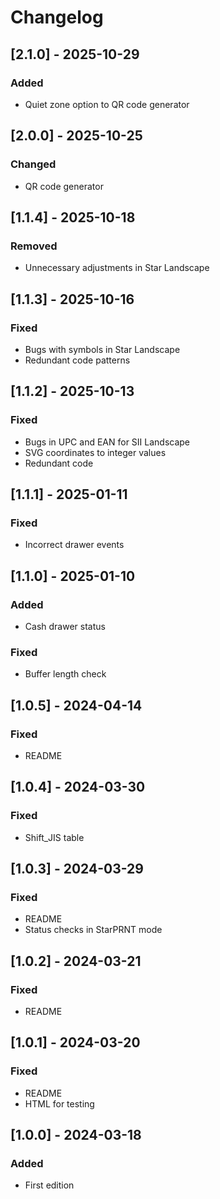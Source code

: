 # Changelog

## [2.1.0] - 2025-10-29
### Added
- Quiet zone option to QR code generator

## [2.0.0] - 2025-10-25
### Changed
- QR code generator

## [1.1.4] - 2025-10-18
### Removed
- Unnecessary adjustments in Star Landscape

## [1.1.3] - 2025-10-16
### Fixed
- Bugs with symbols in Star Landscape
- Redundant code patterns

## [1.1.2] - 2025-10-13
### Fixed
- Bugs in UPC and EAN for SII Landscape
- SVG coordinates to integer values
- Redundant code

## [1.1.1] - 2025-01-11
### Fixed
- Incorrect drawer events

## [1.1.0] - 2025-01-10
### Added
- Cash drawer status

### Fixed
- Buffer length check

## [1.0.5] - 2024-04-14
### Fixed
- README

## [1.0.4] - 2024-03-30
### Fixed
- Shift_JIS table

## [1.0.3] - 2024-03-29
### Fixed
- README
- Status checks in StarPRNT mode

## [1.0.2] - 2024-03-21
### Fixed
- README

## [1.0.1] - 2024-03-20
### Fixed
- README
- HTML for testing

## [1.0.0] - 2024-03-18
### Added
- First edition
